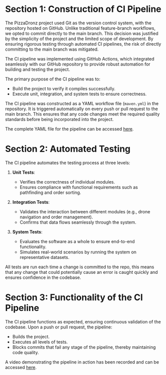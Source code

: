 # Section 1: Construction of CI Pipeline

The PizzaDronz project used Git as the version control system, with the repository hosted on GitHub. Unlike traditional feature-branch workflows, we opted to commit directly to the main branch. This decision was justified by the simplicity of the project and the limited scope of development. By ensuring rigorous testing through automated CI pipelines, the risk of directly committing to the main branch was mitigated.

The CI pipeline was implemented using GitHub Actions, which integrated seamlessly with our GitHub repository to provide robust automation for building and testing the project.

The primary purpose of the CI pipeline was to:

- Build the project to verify it compiles successfully.
- Execute unit, integration, and system tests to ensure correctness.

The CI pipeline was constructed as a YAML workflow file (`maven.yml`) in the repository. It is triggered automatically on every push or pull request to the main branch. This ensures that any code changes meet the required quality standards before being incorporated into the project.

The complete YAML file for the pipeline can be accessed [here](https://github.com/IainHigh/UoE-Software-Testing-CW/blob/master/.github/workflows/maven.yml).

# Section 2: Automated Testing

The CI pipeline automates the testing process at three levels:

1. **Unit Tests**:

   - Verifies the correctness of individual modules.
   - Ensures compliance with functional requirements such as pathfinding and order sorting.

2. **Integration Tests**:

   - Validates the interaction between different modules (e.g., drone navigation and order management).
   - Confirms that data flows seamlessly through the system.

3. **System Tests**:
   - Evaluates the software as a whole to ensure end-to-end functionality.
   - Simulates real-world scenarios by running the system on representative datasets.

All tests are run each time a change is committed to the repo, this means that any change that could potentially cause an error is caught quickly and ensures confidence in the codebase.

# Section 3: Functionality of the CI Pipeline

The CI pipeline functions as expected, ensuring continuous validation of the codebase. Upon a push or pull request, the pipeline:

- Builds the project.
- Executes all levels of tests.
- Blocks commits that fail any stage of the pipeline, thereby maintaining code quality.

A video demonstrating the pipeline in action has been recorded and can be accessed [here](https://github.com/IainHigh/UoE-Software-Testing-CW/blob/master/Software%20Testing%20Docs/CI%20Pipeline.mp4).
